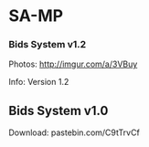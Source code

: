 # SA-MP
### Bids System v1.2

  Photos: http://imgur.com/a/3VBuy
  
  Info:
  Version 1.2


## Bids System v1.0
  Download: pastebin.com/C9tTrvCf
